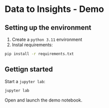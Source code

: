 # Data to Insights - Demo

## Setting up the environment

1. Create a `python 3.11` environment
2. Instal requirements:

``` bash
pip install -r requirements.txt
```

## Gettign started

Start a `jupyter lab`:

``` bash
jupyter lab
```

Open and launch the demo notebook.
